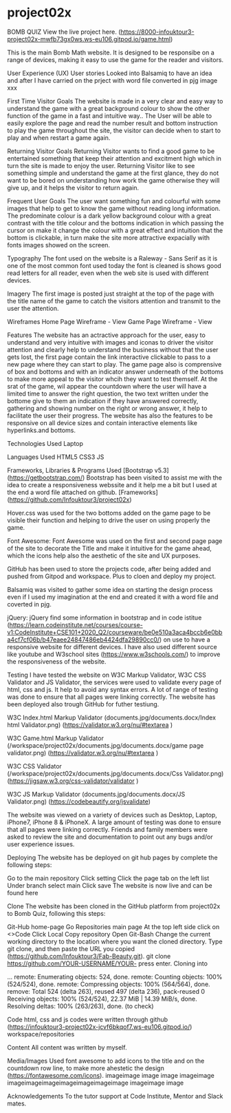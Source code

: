# project02x
BOMB QUIZ
View the live project here. (https://8000-infouktour3-project02x-mwfb73gx0ws.ws-eu106.gitpod.io/game.html)

This is the main Bomb Math  website. It is designed to be responsibe on a range of devices, making it easy to use the game for the reader and visitors.

User Experience (UX)
User stories
Looked into Balsamiq to have an idea and after I have carried on the prject with word file converted in pjg image xxx

First Time Visitor Goals
The website is made in a very clear and easy way to understand the game with a great background colour to show the other function of the game in a fast and intuitive way..
The User will be able to easily explore the page and read the number result and bottom instruction to play the game throughout the site, 
the visitor can decide when to start to play and when restart a game again.

Returning Visitor Goals
Returning Visitor wants to find a good game to be entertained something that keep their attention and excitment high which in turn the site is made to enjoy the user.
Returning Visitor like to see something simple and understand the game at the first glance, 
they do not want to be bored on understanding how work the game otherwise they will give up, and it helps the visitor to return again.

Frequent User Goals
The user want something fun and colourful with some images that help to get to know the game without reading long information.
The predominate colour is a dark yellow background colour with a great contrast with the title colour and the bottoms indication in which passing the cursor on make it change the colour 
 with a great effect and intuition that the bottom is clickable, in turn make the site more attractive expacially with fonts images showed on the screen.
 
Typography
The font used on the website is a Raleway - Sans Serif  as it is one of the most common font used today the font is cleaned is shows good read letters for all reader, 
even when the web site is used with different devices.

Imagery
The first image is posted just straight at the top of the page with the title name of the game to catch the visitors attention and transmit to the user the attention.

Wireframes
Home Page Wireframe - View
Game Page Wireframe - View

Features
The website has an actractive approach for the user, 
easy to understand and very intuitive with images and iconas to driver the visitor attention and clearly help to understand the business without that the user gets lost, 
the first page contain the link interactive clickable to pass to a new  page where they can start to play.
The game  page also is comprensive of box and bottoms  and with an indicator answer underneath of the bottoms to make more appeal to the visitor whcih they want to test themself. 
At the srat of the game, wil appear the countdown where the user will have a limited time to answer the right question, 
the two text written under the bottome give to them an indication if they have answered correctly, gathering and showing number on the right or wrong answer,
it help to facilitate the user their progress. 
The website has also the features to be responsive on all device sizes and contain interactive elements like hyperlinks.and bottoms.

Technologies Used
Laptop

Languages Used
HTML5
CSS3
JS

Frameworks, Libraries & Programs Used
[Bootstrap v5.3] (https://getbootstrap.com/)
Bootstrap has been visited to assist me with the idea to create a responsiveness webssite and it help me a bit but I used at the end a word file attached on github. 
[Frameworks] (https://github.com/Infouktour3/project02x)

Hover.css was used for the two  bottoms added on the game page to be visible their function and helping to drive the user on using properly the game.

Font Awesome:
Font Awesome was used on the first and second page page of the site to decorate the Title and make it intuitive for the game ahead,
which the icons help also the aesthetic of the site and UX purposes.

GitHub has been used to store the projects code, after being added and pushed from Gitpod and workspace. Plus to cloen and deploy my project.

Balsamiq was visited to gather some idea on starting the design process even if I used my imagination at the end and created it with a word file and coverted in pjg.

jQuery:
jQuery find some information in bootstrap and in code istitue
(https://learn.codeinstitute.net/courses/course-v1:CodeInstitute+CSE101+2020_Q2/courseware/be0e510a3aca4bccb6e0bba4cf7cf06b/b47eaee24847486eb4424dfa29890cc0/)
on use to have a responsive website for different devices. I have also used different source like youtube and W3school sites (https://www.w3schools.com/) to improve the responsiveness of the website.

Testing
I have tested the website on W3C Markup Validator, W3C CSS Validator  and JS Validator, the services were used to validate every page of html, css and js.
It help to avoid any syntax errors. A lot of range of testing was done to ensure that all pages were linking correctly.
The website has been deployed also trough GitHub for futher testiung.

W3C Index.html Markup Validator (documents.jpg/documents.docx/Index html Validator.png)
 (https://validator.w3.org/nu/#textarea )

W3C Game.html Markup Validator  (/workspace/project02x/documents.jpg/documents.docx/game page validator.png)
 (https://validator.w3.org/nu/#textarea )

W3C CSS Validator (/workspace/project02x/documents.jpg/documents.docx/Css Validator.png)
 (https://jigsaw.w3.org/css-validator/validator  )

W3C JS Markup Validator (documents.jpg/documents.docx/JS Validator.png)
 (https://codebeautify.org/jsvalidate)


The website was viewed on a variety of devices such as Desktop, Laptop, iPhone7, iPhone 8 & iPhoneX.
A large amount of testing was done to ensure that all pages were linking correctly.
Friends and family members were asked to review the site and documentation to point out any bugs and/or user experience issues.

Deploying
The website has be deployed on git hub pages by complete the following steps:

Go to the main repository
Click setting
Click the page tab on the left list
Under branch select main
Click save The website is now live and can be found here

Clone
The website has been cloned in the GitHub platform from project02x to Bomb Quiz, following this steps:

Git-Hub home-page
Go Repositories main page
At the top left side click on <>Code
Click Local
Copy repository
Open Git-Bash
Change the current working directory to the location where you want the cloned directory.
Type git clone, and then paste the URL you copied (https://github.com/Infouktour3/Fab-Beauty.git). git clone https://github.com/YOUR-USERNAME/YOUR-
press enter. Cloning into 

... remote: Enumerating objects: 524, done. remote: Counting objects: 100% (524/524), done.
remote: Compressing objects: 100% (564/564), done. remove: Total 524 (delta 263), reused 497 (delta 236),
pack-reused 0 Receiving objects: 100% (524/524), 22.37 MiB | 14.39 MiB/s, done. Resolving deltas: 100% (263/263), done. (to check)

Code
html, css and js codes were written through github (https://infouktour3-project02x-jcvf6bkqof7.ws-eu106.gitpod.io/) workspace/repositories

Content
All content was written by myself.

Media/Images
Used font awesome to add icons to the title and on the countdown row line, to make more ahestetic the design (https://fontawesome.com/icons). 
imageimage image image imageimage imageimageimageimageimageimageimage imageimage image

Acknowledgements
To the tutor support at Code Institute, Mentor and Slack mates.
